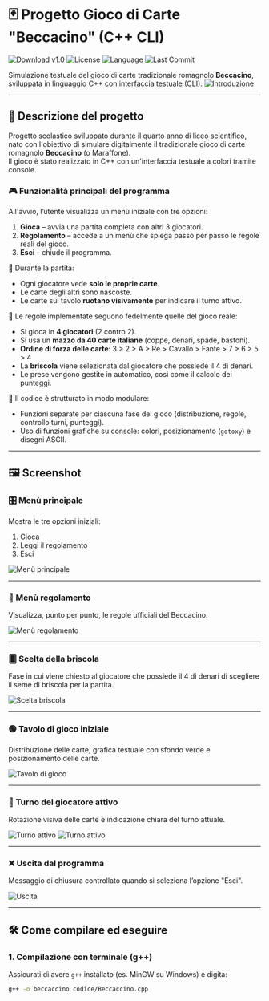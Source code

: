 # 🃏 Progetto Gioco di Carte "Beccacino" (C++ CLI)

[![Download v1.0](https://img.shields.io/github/v/release/andreee5/Gioco_di_carte_Beccacino?label=Download%20v1.0)](https://github.com/andreee5/Gioco_di_carte_Beccacino/releases/latest)
![License](https://img.shields.io/github/license/andreee5/Gioco_di_carte_Beccacino)
![Language](https://img.shields.io/github/languages/top/andreee5/Gioco_di_carte_Beccacino)
![Last Commit](https://img.shields.io/github/last-commit/andreee5/Gioco_di_carte_Beccacino)

Simulazione testuale del gioco di carte tradizionale romagnolo **Beccacino**, sviluppata in linguaggio C++ con interfaccia testuale (CLI).
![Introduzione](media/screenshot_Beccacino_1.JPG)

---

## 🧠 Descrizione del progetto

Progetto scolastico sviluppato durante il quarto anno di liceo scientifico, nato con l'obiettivo di simulare digitalmente il tradizionale gioco di carte romagnolo **Beccacino** (o Maraffone).  
Il gioco è stato realizzato in C++ con un'interfaccia testuale a colori tramite console.

### 🎮 Funzionalità principali del programma

All'avvio, l’utente visualizza un menù iniziale con tre opzioni:

1. **Gioca** – avvia una partita completa con altri 3 giocatori.
2. **Regolamento** – accede a un menù che spiega passo per passo le regole reali del gioco.
3. **Esci** – chiude il programma.

🔐 Durante la partita:
- Ogni giocatore vede **solo le proprie carte**.
- Le carte degli altri sono nascoste.
- Le carte sul tavolo **ruotano visivamente** per indicare il turno attivo.

🧩 Le regole implementate seguono fedelmente quelle del gioco reale:
- Si gioca in **4 giocatori** (2 contro 2).
- Si usa un **mazzo da 40 carte italiane** (coppe, denari, spade, bastoni).
- **Ordine di forza delle carte**: 3 > 2 > A > Re > Cavallo > Fante > 7 > 6 > 5 > 4
- La **briscola** viene selezionata dal giocatore che possiede il 4 di denari.
- Le prese vengono gestite in automatico, così come il calcolo dei punteggi.

🧱 Il codice è strutturato in modo modulare:
- Funzioni separate per ciascuna fase del gioco (distribuzione, regole, controllo turni, punteggi).
- Uso di funzioni grafiche su console: colori, posizionamento (`gotoxy`) e disegni ASCII.

---
## 🖼️ Screenshot

### 🎛️ Menù principale
Mostra le tre opzioni iniziali:
1. Gioca
2. Leggi il regolamento
3. Esci

![Menù principale](media/screenshot_Beccacino_2.JPG)

---

### 📖 Menù regolamento
Visualizza, punto per punto, le regole ufficiali del Beccacino.

![Menù regolamento](media/screenshot_Beccacino_3.JPG)

---

### 🂠 Scelta della briscola
Fase in cui viene chiesto al giocatore che possiede il 4 di denari di scegliere il seme di briscola per la partita.

![Scelta briscola](media/screenshot_Beccacino_4.JPG)

---

### 🟢 Tavolo di gioco iniziale
Distribuzione delle carte, grafica testuale con sfondo verde e posizionamento delle carte.

![Tavolo di gioco](media/screenshot_Beccacino_5.JPG)

---

### 🔄 Turno del giocatore attivo
Rotazione visiva delle carte e indicazione chiara del turno attuale.

![Turno attivo](media/screenshot_Beccacino_6.JPG)
![Turno attivo](media/screenshot_Beccacino_7.JPG)

---

### ❌ Uscita dal programma
Messaggio di chiusura controllato quando si seleziona l’opzione "Esci".

![Uscita](media/screenshot_Beccacino_8.JPG)

---

## 🛠️ Come compilare ed eseguire

### 1. Compilazione con terminale (g++)
Assicurati di avere `g++` installato (es. MinGW su Windows) e digita:

```bash
g++ -o beccaccino codice/Beccaccino.cpp
